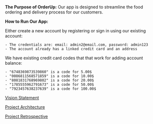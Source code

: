 **The Purpose of OrderUp:**
Our app is designed to streamline the food ordering and delivery process for our customers. 


**How to Run Our App:**

Either create a new account by registering or sign in using our existing account:

    - The credentials are: email: admin2@email.com, password: admin123
    - The account already has a linked credit card and an address


We have existing credit card codes that that work for adding account balance:

    - "6748369873539860" is a code for 5.00$
    - "0086811568571859" is a code for 10.00$
    - "8081831768969802" is a code for 20.00$
    - "1785555962791673" is a code for 50.00$
    - "7923457638237639" is a code for 100.00$

[Vision Statement](VISION.md)


[Project Architecture](ARCHITECTURE.md)


[Project Retrospective](RETROSPECTIVE.md)
